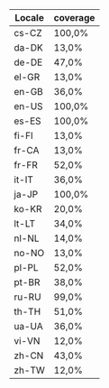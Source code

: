 ﻿| Locale | coverage |
| ------ | -------- |
| cs-CZ | 100,0% |
| da-DK | 13,0% |
| de-DE | 47,0% |
| el-GR | 13,0% |
| en-GB | 36,0% |
| en-US | 100,0% |
| es-ES | 100,0% |
| fi-FI | 13,0% |
| fr-CA | 13,0% |
| fr-FR | 52,0% |
| it-IT | 36,0% |
| ja-JP | 100,0% |
| ko-KR | 20,0% |
| lt-LT | 34,0% |
| nl-NL | 14,0% |
| no-NO | 13,0% |
| pl-PL | 52,0% |
| pt-BR | 38,0% |
| ru-RU | 99,0% |
| th-TH | 51,0% |
| ua-UA | 36,0% |
| vi-VN | 12,0% |
| zh-CN | 43,0% |
| zh-TW | 12,0% |
